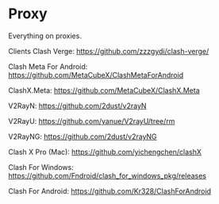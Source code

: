 # Proxy
Everything on proxies. 


<font size= “5”>Clients 
Clash Verge: https://github.com/zzzgydi/clash-verge/

Clash Meta For Android: https://github.com/MetaCubeX/ClashMetaForAndroid

ClashX.Meta: https://github.com/MetaCubeX/ClashX.Meta

V2RayN: https://github.com/2dust/v2rayN

V2RayU: https://github.com/yanue/V2rayU/tree/rm

V2RayNG: https://github.com/2dust/v2rayNG



Clash X Pro (Mac): https://github.com/yichengchen/clashX

Clash For Windows: https://github.com/Fndroid/clash_for_windows_pkg/releases

Clash For Android: https://github.com/Kr328/ClashForAndroid
